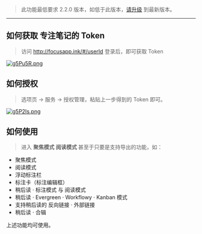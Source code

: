 >  此功能最低要求 2.2.0 版本，如低于此版本，[请升级](https://simpread.pro) 到最新版本。

***

## 如何获取 专注笔记的 Token

> 访问 http://focusapp.ink/#/userId 登录后，即可获取 Token

[![g5Pu5R.png](https://z3.ax1x.com/2021/05/19/g5Pu5R.png)](https://imgtu.com/i/g5Pu5R)

## 如何授权

> 选项页 → 服务 → 授权管理，粘贴上一步得到的 Token 即可。

[![g5P2Is.png](https://z3.ax1x.com/2021/05/19/g5P2Is.png)](https://imgtu.com/i/g5P2Is)

## 如何使用

> 进入 **聚焦模式** **阅读模式** 甚至于只要是支持导出的功能，如：

- 聚焦模式
- 阅读模式
- 浮动标注栏
- 标注卡（标注编辑框）
- 稍后读 · 标注模式 与 阅读模式
- 稍后读 · Evergreen · Workflowy · Kanban 模式
- 支持稍后读的 反向链接 · 外部链接
- 稍后读 · 合辑

上述功能均可使用。